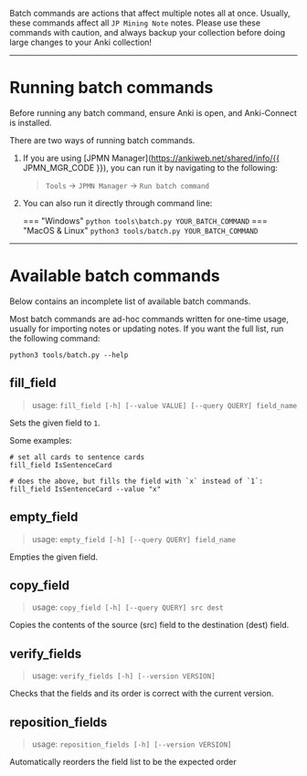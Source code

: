 Batch commands are actions that affect multiple notes all at once.
Usually, these commands affect all `JP Mining Note` notes.
Please use these commands with caution, and always backup your collection
before doing large changes to your Anki collection!

---

# Running batch commands

Before running any batch command, ensure Anki is open, and Anki-Connect is installed.

There are two ways of running batch commands.

1. If you are using
    [JPMN Manager](https://ankiweb.net/shared/info/{{ JPMN_MGR_CODE }}),
    you can run it by navigating to the following:

    > `Tools` →  `JPMN Manager` →  `Run batch command`

1. You can also run it directly through command line:

    === "Windows"
        ```
        python tools\batch.py YOUR_BATCH_COMMAND
        ```
    === "MacOS & Linux"
        ```
        python3 tools/batch.py YOUR_BATCH_COMMAND
        ```

---

# Available batch commands

Below contains an incomplete list of available batch commands.

Most batch commands are ad-hoc commands written for one-time usage,
usually for importing notes or updating notes.
If you want the full list, run the following command:
```
python3 tools/batch.py --help
```


## fill_field

> usage: `fill_field [-h] [--value VALUE] [--query QUERY] field_name`

Sets the given field to `1`.

Some examples:
```aconf
# set all cards to sentence cards
fill_field IsSentenceCard

# does the above, but fills the field with `x` instead of `1`:
fill_field IsSentenceCard --value "x"
```



## empty_field

> usage: `empty_field [-h] [--query QUERY] field_name`

Empties the given field.




## copy_field

> usage: `copy_field [-h] [--query QUERY] src dest`

Copies the contents of the source (src) field to the destination (dest) field.


## verify_fields

> usage: `verify_fields [-h] [--version VERSION]`

Checks that the fields and its order is correct
with the current version.


## reposition_fields

> usage: `reposition_fields [-h] [--version VERSION]`

Automatically reorders the field list to be the expected order


